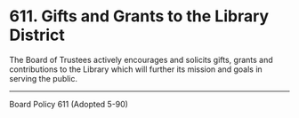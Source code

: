 # 611. Gifts and Grants to the Library District

The Board of Trustees actively encourages and solicits gifts, grants and contributions to the Library which will further its mission and goals in serving the public.

---

Board Policy 611 (Adopted 5-90)
